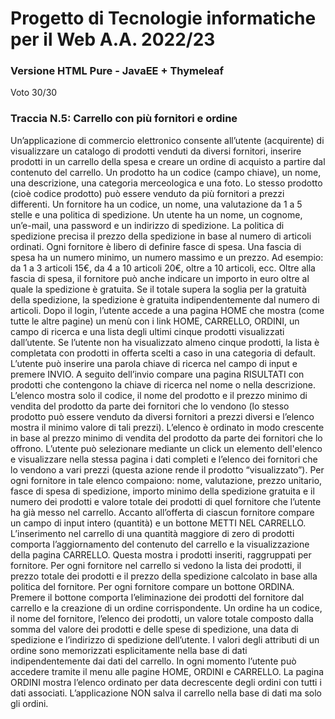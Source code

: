 # Progetto di Tecnologie informatiche per il Web A.A. 2022/23
### Versione HTML Pure - JavaEE + Thymeleaf

Voto 30/30

### Traccia N.5: Carrello con più fornitori e ordine
Un’applicazione di commercio elettronico consente all’utente (acquirente) di visualizzare un catalogo di prodotti
venduti da diversi fornitori, inserire prodotti in un carrello della spesa e creare un ordine di acquisto a partire dal
contenuto del carrello. Un prodotto ha un codice (campo chiave), un nome, una descrizione, una categoria
merceologica e una foto. Lo stesso prodotto (cioè codice prodotto) può essere venduto da più fornitori a prezzi
differenti. Un fornitore ha un codice, un nome, una valutazione da 1 a 5 stelle e una politica di spedizione. Un utente
ha un nome, un cognome, un’e-mail, una password e un indirizzo di spedizione. La politica di spedizione precisa il
prezzo della spedizione in base al numero di articoli ordinati. Ogni fornitore è libero di definire fasce di spesa. Una
fascia di spesa ha un numero minimo, un numero massimo e un prezzo. Ad esempio: da 1 a 3 articoli 15€, da 4 a 10
articoli 20€, oltre a 10 articoli, ecc. Oltre alla fascia di spesa, il fornitore può anche indicare un importo in euro oltre
al quale la spedizione è gratuita. Se il totale supera la soglia per la gratuità della spedizione, la spedizione è gratuita
indipendentemente dal numero di articoli. Dopo il login, l’utente accede a una pagina HOME che mostra (come
tutte le altre pagine) un menù con i link HOME, CARRELLO, ORDINI, un campo di ricerca e una lista degli ultimi
cinque prodotti visualizzati dall’utente. Se l’utente non ha visualizzato almeno cinque prodotti, la lista è completata
con prodotti in offerta scelti a caso in una categoria di default. L’utente può inserire una parola chiave di ricerca nel
campo di input e premere INVIO. A seguito dell’invio compare una pagina RISULTATI con prodotti che contengono
la chiave di ricerca nel nome o nella descrizione. L’elenco mostra solo il codice, il nome del prodotto e il prezzo
minimo di vendita del prodotto da parte dei fornitori che lo vendono (lo stesso prodotto può essere venduto da
diversi fornitori a prezzi diversi e l’elenco mostra il minimo valore di tali prezzi). L’elenco è ordinato in modo
crescente in base al prezzo minimo di vendita del prodotto da parte dei fornitori che lo offrono. L’utente può
selezionare mediante un click un elemento dell'elenco e visualizzare nella stessa pagina i dati completi e l’elenco
dei fornitori che lo vendono a vari prezzi (questa azione rende il prodotto “visualizzato”). Per ogni fornitore in tale
elenco compaiono: nome, valutazione, prezzo unitario, fasce di spesa di spedizione, importo minimo della
spedizione gratuita e il numero dei prodotti e valore totale dei prodotti di quel fornitore che l’utente ha già messo
nel carrello. Accanto all’offerta di ciascun fornitore compare un campo di input intero (quantità) e un bottone METTI
NEL CARRELLO. L’inserimento nel carrello di una quantità maggiore di zero di prodotti comporta l’aggiornamento
del contenuto del carrello e la visualizzazione della pagina CARRELLO. Questa mostra i prodotti inseriti, raggruppati
per fornitore. Per ogni fornitore nel carrello si vedono la lista dei prodotti, il prezzo totale dei prodotti e il prezzo
della spedizione calcolato in base alla politica del fornitore. Per ogni fornitore compare un bottone ORDINA.
Premere il bottone comporta l’eliminazione dei prodotti del fornitore dal carrello e la creazione di un ordine
corrispondente. Un ordine ha un codice, il nome del fornitore, l’elenco dei prodotti, un valore totale composto dalla
somma del valore dei prodotti e delle spese di spedizione, una data di spedizione e l’indirizzo di spedizione
dell’utente. I valori degli attributi di un ordine sono memorizzati esplicitamente nella base di dati
indipendentemente dai dati del carrello. In ogni momento l’utente può accedere tramite il menu alle pagine HOME,
ORDINI e CARRELLO. La pagina ORDINI mostra l’elenco ordinato per data decrescente degli ordini con tutti i dati
associati.
L’applicazione NON salva il carrello nella base di dati ma solo gli ordini.
